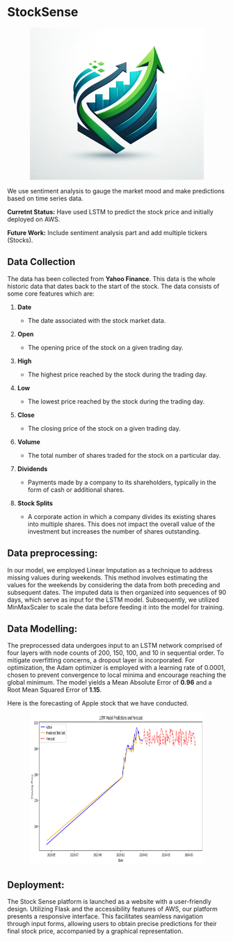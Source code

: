 # StockSense
<p align="center">
<img src="static/logo.png" width="400" height="350" title="StockSense" alt="StockSense Logo">
</p>

We use sentiment analysis to gauge the market mood and make predictions based on time series data.

**Curretnt Status:** Have used LSTM to predict the stock price and initially deployed on AWS.

**Future Work:** Include sentiment analysis part and add multiple tickers (Stocks).

## Data Collection

The data has been collected from **Yahoo Finance**. This data is the whole historic data that dates back to the start of the stock. The data consists of some core features which are:

  1. **Date**
     - The date associated with the stock market data.
  
  2. **Open**
     - The opening price of the stock on a given trading day.
  
  3. **High**
     - The highest price reached by the stock during the trading day.
  
  4. **Low**
     - The lowest price reached by the stock during the trading day.
  
  5. **Close**
     - The closing price of the stock on a given trading day.
  
  6. **Volume**
     - The total number of shares traded for the stock on a particular day.
  
  7. **Dividends**
     - Payments made by a company to its shareholders, typically in the form of cash or additional shares.
  
  8. **Stock Splits**
     - A corporate action in which a company divides its existing shares into multiple shares. This does not impact the overall value of the investment but increases the number of shares outstanding.


## Data preprocessing:

In our model, we employed Linear Imputation as a technique to address missing values during weekends. This method involves estimating the values for the weekends by considering the data from both preceding and subsequent dates. The imputed data is then organized into sequences of 90 days, which serve as input for the LSTM model. Subsequently, we utilized MinMaxScaler to scale the data before feeding it into the model for training.

## Data Modelling:

The preprocessed data undergoes input to an LSTM network comprised of four layers with node counts of 200, 150, 100, and 10 in sequential order. To mitigate overfitting concerns, a dropout layer is incorporated. For optimization, the Adam optimizer is employed with a learning rate of 0.0001, chosen to prevent convergence to local minima and encourage reaching the global minimum. The model yields a Mean Absolute Error of **0.96** and a Root Mean Squared Error of **1.15**.

Here is the forecasting of Apple stock that we have conducted.

<p align="center">
<img src="static/Forcasting.png" width="400" height="350" title="Apple stock" alt="Forcasting of apple stock">
</p>

## Deployment:

The Stock Sense platform is launched as a website with a user-friendly design. Utilizing Flask and the accessibility features of AWS, our platform presents a responsive interface. This facilitates seamless navigation through input forms, allowing users to obtain precise predictions for their final stock price, accompanied by a graphical representation.
